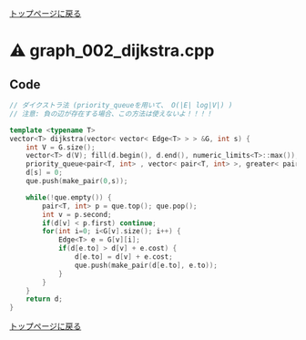 <!-- Mathjax Support -->
<script type="text/javascript" async
  src="https://cdn.mathjax.org/mathjax/latest/MathJax.js?config=TeX-MML-AM_CHTML">
</script>
<script type="text/javascript" src="https://cdnjs.cloudflare.com/ajax/libs/jquery/3.4.1/jquery.min.js"></script>
<link rel="stylesheet" href="../css/copy-button.css" />
<script type="text/javascript" src="../js/balloons.js"></script>
<script type="text/javascript" src="../js/copy-button.js"></script>



[トップページに戻る](../index.html)

# :warning: graph\_002\_dijkstra.cpp

## Code

```cpp
// ダイクストラ法 (priority_queueを用いて、 O(|E| log|V|) )
// 注意: 負の辺が存在する場合、この方法は使えないよ！！！！

template <typename T>
vector<T> dijkstra(vector< vector< Edge<T> > > &G, int s) {
    int V = G.size();
    vector<T> d(V); fill(d.begin(), d.end(), numeric_limits<T>::max());
    priority_queue<pair<T, int> , vector< pair<T, int> >, greater< pair<T, int> > > que;
    d[s] = 0;
    que.push(make_pair(0,s));

    while(!que.empty()) {
        pair<T, int> p = que.top(); que.pop();
        int v = p.second;
        if(d[v] < p.first) continue;
        for(int i=0; i<G[v].size(); i++) {
            Edge<T> e = G[v][i];
            if(d[e.to] > d[v] + e.cost) {
                d[e.to] = d[v] + e.cost;
                que.push(make_pair(d[e.to], e.to));
            }
        }
    }
    return d;
}
```

[トップページに戻る](../index.html)
